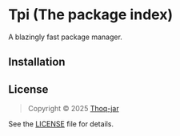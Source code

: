 # Tpi (The package index)

A blazingly fast package manager.

## Installation

## License
> Copyright © 2025 [Thoq-jar](https://thoq-jar.github.io)

See the [LICENSE](LICENSE.md) file for details.
